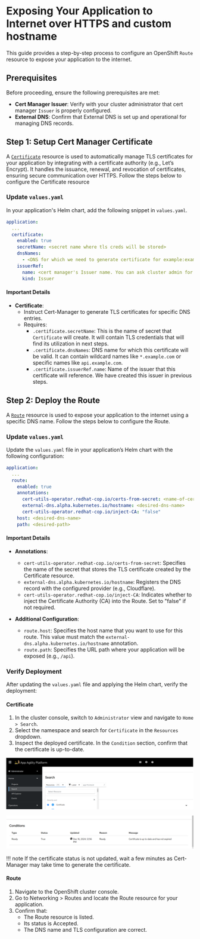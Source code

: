 # Exposing Your Application to Internet over HTTPS and custom hostname

This guide provides a step-by-step process to configure an OpenShift `Route` resource to expose your application to the internet.

## Prerequisites

Before proceeding, ensure the following prerequisites are met:

- **Cert Manager Issuer**: Verify with your cluster administrator that cert manager `Issuer` is properly configured.
- **External DNS**: Confirm that External DNS is set up and operational for managing DNS records.

## Step 1: Setup Cert Manager Certificate

A [`Certificate`](https://cert-manager.io/docs/usage/certificate/#creating-certificate-resources) resource is used to automatically manage TLS certificates for your application by integrating with a certificate authority (e.g., Let’s Encrypt). It handles the issuance, renewal, and revocation of certificates, ensuring secure communication over HTTPS. Follow the steps below to configure the Certificate resource

### Update `values.yaml`

In your application's Helm chart, add the following snippet in `values.yaml`.

```yaml
application:
  ...
  certificate:
    enabled: true
    secretName: <secret name where tls creds will be stored>
    dnsNames:
      - <DNS for which we need to generate certificate for example:example.com>
    issuerRef:
      name: <cert manager's Issuer name. You can ask cluster admin for this>
      kind: Issuer
```

#### Important Details

- **Certificate**:
    - Instruct Cert-Manager to generate TLS certificates for specific DNS entries.
    - Requires:
        - `.certificate.secretName`: This is the name of secret that `Certificate` will create. It will contain TLS credentials that will find its utilization in next steps.
        - `.certificate.dnsNames`: DNS name for which this certificate will be valid. It can contain wildcard names like `*.example.com` or specific names like `api.example.com`.
        - `.certificate.issuerRef.name`: Name of the issuer that this certificate will reference. We have created this issuer in previous steps.

## Step 2: Deploy the Route

A [`Route`](https://docs.openshift.com/container-platform/4.17/networking/routes/route-configuration.html) resource is used to expose your application to the internet using a specific DNS name. Follow the steps below to configure the Route.

### Update `values.yaml`

Update the `values.yaml` file in your application’s Helm chart with the following configuration:

```yaml
application:
  ...
  route:
    enabled: true
    annotations:
      cert-utils-operator.redhat-cop.io/certs-from-secret: <name-of-certificate-secret>
      external-dns.alpha.kubernetes.io/hostname: <desired-dns-name>
      cert-utils-operator.redhat-cop.io/inject-CA: "false"
    host: <desired-dns-name>
    path: <desired-path>
```

#### Important Details

- **Annotations**:
    - `cert-utils-operator.redhat-cop.io/certs-from-secret`: Specifies the name of the secret that stores the TLS certificate created by the Certificate resource.
    - `external-dns.alpha.kubernetes.io/hostname`: Registers the DNS record with the configured provider (e.g., Cloudflare).
    - `cert-utils-operator.redhat-cop.io/inject-CA`: Indicates whether to inject the Certificate Authority (CA) into the Route. Set to "false" if not required.

- **Additional Configuration**:
    - `route.host`: Specifies the host name that you want to use for this route. This value must match the `external-dns.alpha.kubernetes.io/hostname` annotation.
    - `route.path`:  Specifies the URL path where your application will be exposed (e.g., `/api`).

### Verify Deployment

After updating the `values.yaml` file and applying the Helm chart, verify the deployment:

#### Certificate

1. In the cluster console, switch to `Administrator` view and navigate to `Home > Search`.
1. Select the namespace and search for `Certificate` in the `Resources` dropdown.
1. Inspect the deployed certificate. In the `Condition` section, confirm that the certificate is up-to-date.

![OpenShift Console](images/console.png)

![Certificate Details](images/certificate-details.png)

!!! note
    If the certificate status is not updated, wait a few minutes as Cert-Manager may take time to generate the certificate.

#### Route

1. Navigate to the OpenShift cluster console.
1. Go to Networking > Routes and locate the Route resource for your application.
1. Confirm that:
   - The Route resource is listed.
   - Its status is Accepted.
   - The DNS name and TLS configuration are correct.
